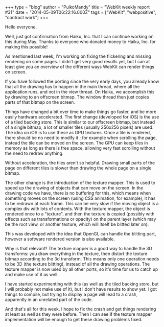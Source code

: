 +++
type = "blog"
author = "PulkoMandy"
title = "WebKit weekly report #31"
date = "2014-05-09T06:22:16.000Z"
tags = ["WebKit", "webpositive", "contract work"]
+++

Hello everyone.

Well, just got confirmation from Haiku, Inc. that I can continue working on this during May. Thanks to everyone who donated money to Haiku, Inc. for making this possible!

As mentioned last week, I'm working on fixing the flickering and missing rendering on some pages. I didn't get very good results yet, but I can at least give you an overview of the different ways WebKit can render things on screen.

<!--more-->

If you have followed the porting since the very early days, you already know that all the drawing has to happen in the main thread, where all the application runs, and not in the view thread. On Haiku, we accomplish this by drawing to an offscreen bitmap. The window thread then just copies parts of that bitmap on the screen.

Things have changed a bit over time to make things go faster, and be more easily hardware accelerated. The first change (developed for iOS) is the use of a tiled backing store. This is similar to our offscreen bitmap, but instead of a single bitmap, a lot of smaller tiles (usually 256x256 pixels) are used. The idea on iOS is to use these as GPU textures. Once a tile is rendered, there should be no need to modify it ; for example when scrolling the page, instead the tile can be moved on the screen. The GPU can keep tiles in memory as long as there is free space, allowing very fast scrolling without the need to redraw anything.

Without acceleration, the tiles aren't so helpful. Drawing small parts of the page on different tiles is slower than drawing the whole page on a single bitmap. 

The other change is the introduction of the texture mapper. This is used to speed up the drawing of objects that can move on the screen. In the drawing code we have, there is no buffering for this, which means when something moves on the screen (using CSS animation, for example), it has to be redrawn at each frame. This can be very slow if the moving object is a complex div with lots of contents. With the texture mapper, the object is rendered once to a "texture", and then the texture is copied (possibly with effects such as transformations or opacity) on the parent layer (which may be the root view, or another texture, which will itself be blitted later on).

This was developed with the idea that OpenGL can handle the blitting part, however a software rendered version is also available.

Why is that relevant? The texture mapper is a good way to handle the 3D transforms: you draw everything in the texture, then distort the texture bitmap according to the 3d transform. This means only one operation needs to be 3D (the texture blitting), instead of all the drawing operations. The texture mapper is now used by all other ports, so it's time for us to catch up and make use of it as well.

I have started experimenting with this (as well as the tiled backing store, but I will probably not make use of it), but I don't have results to show yet. I got things to compile, but trying to display a page will lead to a crash, apparently in an unrelated part of the code.

And that's all for this week. I hope to fix the crash and get things rendering at least as well as they were before. Then I can see if the texture mapper implementation will be enough to get these drawing problems fixed.